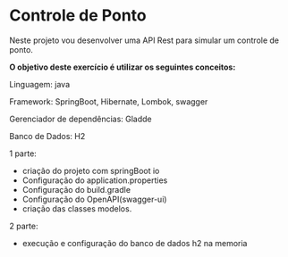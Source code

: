 # Controle de Ponto

Neste projeto vou desenvolver uma API Rest para simular um controle de ponto.

**O objetivo deste exercício é utilizar os seguintes conceitos:**

Linguagem: java

Framework: SpringBoot, Hibernate, Lombok, swagger

Gerenciador de dependências: Gladde

Banco de Dados: H2

1 parte: 

* criação do projeto com springBoot io
* Configuração do application.properties
* Configuração do build.gradle
* Configuração do OpenAPI(swagger-ui)
* criação das classes modelos.

2 parte:

* execução e configuração do banco de dados h2 na memoria